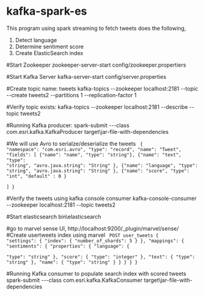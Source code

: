 # kafka-spark-es
This program using spark streaming to fetch tweets does the following,

1. Detect language
2. Determine sentiment score
3. Create ElasticSearch index

#Start Zookeeper
zookeeper-server-start config/zookeeper.propertiers

#Start Kafka Server
kafka-server-start config/server.properties

#Create topic name: tweets
kafka-topics --zookeeper localhost:2181 --topic --create tweets2 --partitions 1 --replication-factor 1 

#Verify topic exists:
kafka-topics --zookeeper localhost:2181 --describe --topic tweets2


#Running Kafka producer:
spark-submit  ---class com.esri.kafka.KafkaProducer target\jar-file-with-dependencies


#We will use Avro to serialze/deserialize the tweets
<code>
{
	"namespace": "com.esri.avro",
	"type": "record",
	"name": "Tweet",
	"fields": [
		{"name": "name", "type": "string"},
		{"name": "text", "type": "string", "avro.java.string": "String" },
		{"name": "language", "type": "string", "avro.java.string": "String" },
		{"name": "score", "type": "int", "default" : 0 }		
	]
}
</code>

#Verify the tweets using kafka console consumer
kafka-console-consumer --zookeeper localhost:2181 --topic tweets2

#Start elasticsearch
bin\elasticsearch

#go to marvel sense UI, http://localhost:9200/_plugin/marvel/sense/
#Create usertweets index using marvel
<code>
POST user_tweets
{
  "settings": {
    "index": {
      "number_of_shards": 5
    }
  },
  "mappings": {
    "sentiments": {
      "properties": {
        "language": {	
          "type": "string"
        },
        "score": {
          "type": "integer"
        },
        "text": {
          "type": "string"
        },
        "name": {
          "type": "string"
        }
      }
    }
  }
}
</code>

#Running Kafka consumer to populate search index with scored tweets
spark-submit  ---class com.esri.kafka.KafkaConsumer target\jar-file-with-dependencies